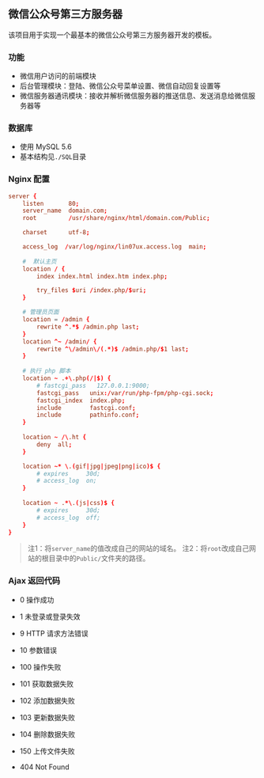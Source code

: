 ## 微信公众号第三方服务器

该项目用于实现一个最基本的微信公众号第三方服务器开发的模板。

### 功能

- 微信用户访问的前端模块
- 后台管理模块：登陆、微信公众号菜单设置、微信自动回复设置等
- 微信服务器通讯模块：接收并解析微信服务器的推送信息、发送消息给微信服务器等

### 数据库

- 使用 MySQL 5.6
- 基本结构见`./SQL`目录

### Nginx 配置

```conf
server {
    listen       80;
    server_name  domain.com;
    root         /usr/share/nginx/html/domain.com/Public;

    charset      utf-8;

    access_log  /var/log/nginx/lin07ux.access.log  main;
    
    #  默认主页
    location / {
        index index.html index.htm index.php;

        try_files $uri /index.php/$uri;
    }

    # 管理员页面
    location = /admin {
        rewrite ^.*$ /admin.php last;
    }
    location ^~ /admin/ {
        rewrite ^\/admin\/(.*)$ /admin.php/$1 last;
    }
     
    # 执行 php 脚本
    location ~ .+\.php(/|$) {
        # fastcgi_pass   127.0.0.1:9000;
        fastcgi_pass   unix:/var/run/php-fpm/php-cgi.sock;
        fastcgi_index  index.php;
        include        fastcgi.conf;
        include        pathinfo.conf;
    }
        
    location ~ /\.ht {
        deny  all;
    }

    location ~* \.(gif|jpg|jpeg|png|ico)$ {                                            
        # expires     30d;
        # access_log  on;                                                  
    }
    
    location ~ .*\.(js|css)$ {
        # expires     30d;
        # access_log  off;
    }
}  
```

> 注1：将`server_name`的值改成自己的网站的域名。
> 注2：将`root`改成自己网站的根目录中的`Public/`文件夹的路径。


### Ajax 返回代码

- 0    操作成功
- 1    未登录或登录失效

- 9    HTTP 请求方法错误
- 10   参数错误

- 100  操作失败
- 101  获取数据失败
- 102  添加数据失败
- 103  更新数据失败
- 104  删除数据失败

- 150  上传文件失败

- 404  Not Found
